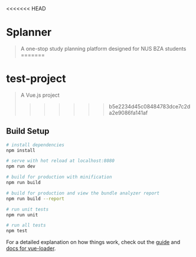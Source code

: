 <<<<<<< HEAD
# Splanner

> A one-stop study planning platform designed for NUS BZA students
=======
# test-project

> A Vue.js project
>>>>>>> b5e2234d45c08484783dce7c2da2e9086fa141af

## Build Setup

``` bash
# install dependencies
npm install

# serve with hot reload at localhost:8080
npm run dev

# build for production with minification
npm run build

# build for production and view the bundle analyzer report
npm run build --report

# run unit tests
npm run unit

# run all tests
npm test
```

For a detailed explanation on how things work, check out the [guide](http://vuejs-templates.github.io/webpack/) and [docs for vue-loader](http://vuejs.github.io/vue-loader).
